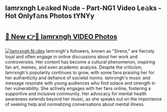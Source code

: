 ## Iamrxngh Le𝚊ked N𝚞de - Part-NG1 Video Le𝚊ks - Hot Onlyf𝚊ns Photos tYNYy

# <h2><a href="http://ac37578.deff.icu/?id=Iamrxngh">🔗 New 👉🔴 Iamrxngh VIDEO Photos</a></h2>

[![Iamrxngh N𝚞des](https://i.imgur.com/rIISA9y.gif)](http://ac37578.deff.icu/?id=Iamrxngh)
Iamrxngh's followers, known as "Sirens," are fiercely loyal and often engage in online discussions about her work and controversies. Her content has become a cultural phenomenon, inspiring fan art, memes, and even academic analysis. Despite the criticism, Iamrxngh's popularity continues to grow, with some fans praising her for her authenticity and defiance of societal norms. Iamrxngh's music and message resonate with young audiences who find solace and strength in her vulnerability. She actively engages with her fans online, fostering a supportive and inclusive community. Her advocacy for mental health awareness extends beyond her music, as she speaks out on the importance of seeking help and normalizing conversations about mental illness.
